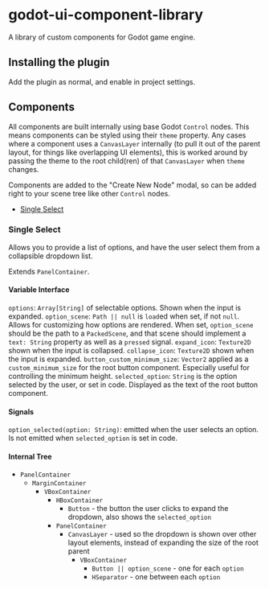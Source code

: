 # godot-ui-component-library

A library of custom components for Godot game engine.

## Installing the plugin

Add the plugin as normal, and enable in project settings.

## Components

All components are built internally using base Godot `Control` nodes. This means components can be styled using their `theme` property. Any cases where a component uses a `CanvasLayer` internally (to pull it out of the parent layout, for things like overlapping UI elements), this is worked around by passing the theme to the root child(ren) of that `CanvasLayer` when `theme` changes.

Components are added to the "Create New Node" modal, so can be added right to your scene tree like other `Control` nodes.

- [Single Select](#single-select)

### Single Select

Allows you to provide a list of options, and have the user select them from a collapsible dropdown list.

Extends `PanelContainer`.

#### Variable Interface

`options`: `Array[String]` of selectable options. Shown when the input is expanded.
`option_scene`: `Path || null` is `load`ed when set, if not `null`. Allows for customizing how options are rendered. When set, `option_scene` should be the path to a `PackedScene`, and that scene should implement a `text: String` property as well as a `pressed` signal.
`expand_icon`: `Texture2D` shown when the input is collapsed.
`collapse_icon`: `Texture2D` shown when the input is expanded.
`button_custom_minimum_size`: `Vector2` applied as a `custom_minimum_size` for the root button component. Especially useful for controlling the minimum height.
`selected_option`: `String` is the option selected by the user, or set in code. Displayed as the text of the root button component.

#### Signals

`option_selected(option: String)`: emitted when the user selects an option. Is not emitted when `selected_option` is set in code.

#### Internal Tree

- `PanelContainer`
  - `MarginContainer`
    - `VBoxContainer`
      - `HBoxContainer`
        - `Button` - the button the user clicks to expand the dropdown, also shows the `selected_option`
      - `PanelContainer`
        - `CanvasLayer` - used so the dropdown is shown over other layout elements, instead of expanding the size of the root parent
          - `VBoxContainer`
            - `Button || option_scene` - one for each `option`
            - `HSeparator` - one between each `option`
